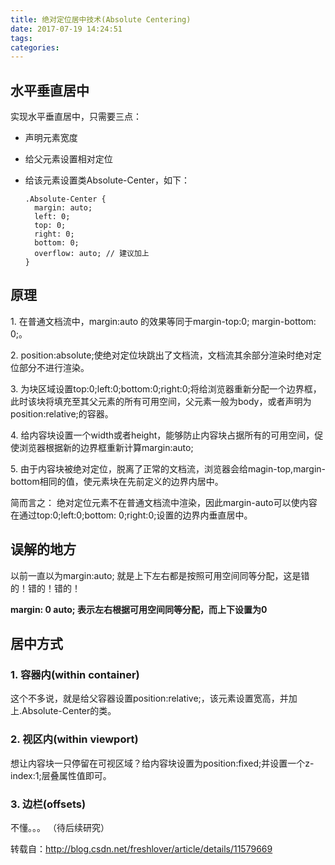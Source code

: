 ```yaml
---
title: 绝对定位居中技术(Absolute Centering)
date: 2017-07-19 14:24:51
tags:
categories:
---
```

## 水平垂直居中

实现水平垂直居中，只需要三点：
* 声明元素宽度
* 给父元素设置相对定位
* 给该元素设置类Absolute-Center，如下：
	
	```
	.Absolute-Center {
      margin: auto;
      left: 0;
      top: 0;
      right: 0;
      bottom: 0;
      overflow: auto; // 建议加上
    }
    ```
  
  
## 原理

1\. 在普通文档流中，margin:auto 的效果等同于margin-top:0; margin-bottom: 0;。

2\. position:absolute;使绝对定位块跳出了文档流，文档流其余部分渲染时绝对定位部分不进行渲染。

3\. 为块区域设置top:0;left:0;bottom:0;right:0;将给浏览器重新分配一个边界框，此时该块将填充至其父元素的所有可用空间，父元素一般为body，或者声明为position:relative;的容器。

4\. 给内容块设置一个width或者height，能够防止内容块占据所有的可用空间，促使浏览器根据新的边界框重新计算margin:auto;

5\. 由于内容块被绝对定位，脱离了正常的文档流，浏览器会给magin-top,margin-bottom相同的值，使元素块在先前定义的边界内居中。


简而言之： 绝对定位元素不在普通文档流中渲染，因此margin-auto可以使内容在通过top:0;left:0;bottom: 0;right:0;设置的边界内垂直居中。


## 误解的地方
以前一直以为margin:auto; 就是上下左右都是按照可用空间同等分配，这是错的！错的！错的！

**margin: 0 auto; 表示左右根据可用空间同等分配，而上下设置为0**



## 居中方式

### 1\. 容器内(within container)

这个不多说，就是给父容器设置position:relative;，该元素设置宽高，并加上.Absolute-Center的类。

### 2\. 视区内(within viewport)
想让内容块一只停留在可视区域？给内容块设置为position:fixed;并设置一个z-index:1;层叠属性值即可。

### 3\. 边栏(offsets)

不懂。。。
（待后续研究）



转载自：http://blog.csdn.net/freshlover/article/details/11579669
